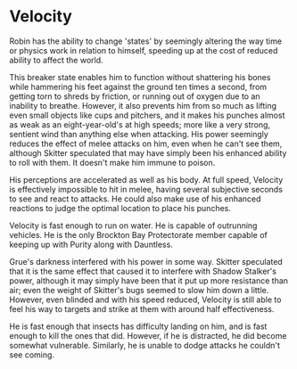 # Velocity
Robin has the ability to change 'states' by seemingly altering the way time or physics work in relation to himself, speeding up at the cost of reduced ability to affect the world.

This breaker state enables him to function without shattering his bones while hammering his feet against the ground ten times a second, from getting torn to shreds by friction, or running out of oxygen due to an inability to breathe. However, it also prevents him from so much as lifting even small objects like cups and pitchers, and it makes his punches almost as weak as an eight-year-old's at high speeds; more like a very strong, sentient wind than anything else when attacking. His power seemingly reduces the effect of melee attacks on him, even when he can't see them, although Skitter speculated that may have simply been his enhanced ability to roll with them. It doesn't make him immune to poison.

His perceptions are accelerated as well as his body. At full speed, Velocity is effectively impossible to hit in melee, having several subjective seconds to see and react to attacks. He could also make use of his enhanced reactions to judge the optimal location to place his punches.

Velocity is fast enough to run on water. He is capable of outrunning vehicles. He is the only Brockton Bay Protectorate member capable of keeping up with Purity along with Dauntless.

Grue's darkness interfered with his power in some way. Skitter speculated that it is the same effect that caused it to interfere with Shadow Stalker's power, although it may simply have been that it put up more resistance than air; even the weight of Skitter's bugs seemed to slow him down a little. However, even blinded and with his speed reduced, Velocity is still able to feel his way to targets and strike at them with around half effectiveness.

He is fast enough that insects has difficulty landing on him, and is fast enough to kill the ones that did. However, if he is distracted, he did become somewhat vulnerable. Similarly, he is unable to dodge attacks he couldn't see coming.
